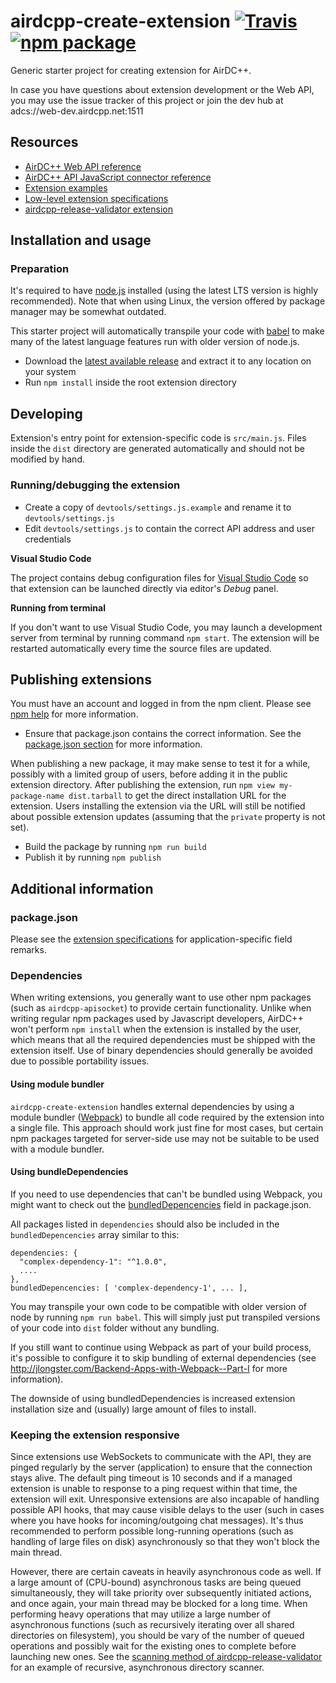 # airdcpp-create-extension [![Travis][build-badge]][build] [![npm package][npm-badge]][npm]

Generic starter project for creating extension for AirDC++.

In case you have questions about extension development or the Web API, you may use the issue tracker of this project or join the dev hub at adcs://web-dev.airdcpp.net:1511

## Resources

- [AirDC++ Web API reference](http://apidocs.airdcpp.net)
- [AirDC++ API JavaScript connector reference](https://github.com/airdcpp-web/airdcpp-apisocket-js/blob/master/GUIDE.md)
- [Extension examples](https://github.com/airdcpp-web/airdcpp-extension-js/tree/master/examples)
- [Low-level extension specifications](https://github.com/airdcpp-web/airdcpp-extensions)
- [airdcpp-release-validator extension](https://github.com/maksis/airdcpp-release-validator)

## Installation and usage

### Preparation

It's required to have [node.js](https://nodejs.org) installed (using the latest LTS version is highly recommended). Note that when using Linux, the version offered by package manager may be somewhat outdated.

This starter project will automatically transpile your code with [babel](https://babeljs.io) to make many of the latest language features run with older version of node.js.

- Download the [latest available release](https://github.com/airdcpp-web/airdcpp-create-extension/releases) and extract it to any location on your system
- Run `npm install` inside the root extension directory

## Developing

Extension's entry point for extension-specific code is `src/main.js`. Files inside the `dist` directory are generated automatically and should not be modified by hand.

### Running/debugging the extension

- Create a copy of ``devtools/settings.js.example`` and rename it to ``devtools/settings.js``
- Edit ``devtools/settings.js`` to contain the correct API address and user credentials

**Visual Studio Code**

The project contains debug configuration files for [Visual Studio Code](https://code.visualstudio.com) so that extension can be launched directly via editor's *Debug* panel.

**Running from terminal**

If you don't want to use Visual Studio Code, you may launch a development server from terminal by running command `npm start`. The extension will be restarted automatically every time the source files are updated.


## Publishing extensions

You must have an account and logged in from the npm client. Please see [npm help](https://docs.npmjs.com/getting-started/publishing-npm-packages) for more information.

- Ensure that package.json contains the correct information. See the [package.json section](/#package.json) for more information.

When publishing a new package, it may make sense to test it for a while, possibly with a limited group of users, before adding it in the public extension directory. After publishing the extension, run `npm view my-package-name dist.tarball` to get the direct installation URL for the extension. Users installing the extension via the URL will still be notified about possible extension updates (assuming that the `private` property is not set).

- Build the package by running `npm run build`
- Publish it by running `npm publish`




## Additional information

### package.json

Please see the [extension specifications](https://github.com/airdcpp-web/airdcpp-extensions/#packagejson) for application-specific field remarks.

### Dependencies

When writing extensions, you generally want to use other npm packages (such as `airdcpp-apisocket`) to provide certain functionality. 
Unlike when writing regular npm packages used by Javascript developers, AirDC++ won't perform `npm install` when the extension is installed by the user, which means that all the required dependencies must be shipped with the extension itself. Use of binary dependencies should generally be avoided due to possible portability issues.

#### Using module bundler

`airdcpp-create-extension` handles external dependencies by using a module bundler ([Webpack](https://webpack.github.io/)) to bundle all code required by the extension into a single file. This approach should work just fine for most cases, but certain npm packages targeted for server-side use may not be suitable to be used with a module bundler.


#### Using bundleDependencies

If you need to use dependencies that can't be bundled using Webpack, you might want to check out the [bundledDepencencies](https://docs.npmjs.com/files/package.json#bundleddependencies) field in package.json.

All packages listed in `dependencies` should also be included in the `bundledDepencencies` array similar to this:

```
dependencies: {
  "complex-dependency-1": "^1.0.0",
  ....
},
bundledDepencencies: [ 'complex-dependency-1', ... ],
```

You may transpile your own code to be compatible with older version of node by running `npm run babel`. This will simply just put transpiled versions of your code into `dist` folder without any bundling.

If you still want to continue using Webpack as part of your build process, it's possible to configure it to skip bundling of external dependencies (see http://jlongster.com/Backend-Apps-with-Webpack--Part-I for more information).

The downside of using bundledDependencies is increased extension installation size and (usually) large amount of files to install.

### Keeping the extension responsive

Since extensions use WebSockets to communicate with the API, they are pinged regularly by the server (application) to ensure that the connection stays alive. The default ping timeout is 10 seconds and if a managed extension is unable to response to a ping request within that time, the extension will exit. Unresponsive extensions are also incapable of handling possible API hooks, that may cause visible delays to the user (such in cases where you have hooks for incoming/outgoing chat messages). It's thus recommended to perform possible long-running operations (such as handling of large files on disk) asynchronously so that they won't block the main thread. 

However, there are certain caveats in heavily asynchronous code as well. If a large amount of (CPU-bound) asynchronous tasks are being queued simultaneously, they will take priority over subsequently initiated actions, and once again, your main thread may be blocked for a long time. When performing heavy operations that may utilize a large number of asynchronous functions (such as recursively iterating over all shared directories on filesystem), you should be vary of the number of queued operations and possibly wait for the existing ones to complete before launching new ones. See the [scanning method of airdcpp-release-validator](https://github.com/maksis/airdcpp-release-validator/blob/master/src/Scanner.js) for an example of recursive, asynchronous directory scanner.

[build-badge]: https://img.shields.io/travis/airdcpp-web/airdcpp-create-extension/master.svg?style=flat-square
[build]: https://travis-ci.org/airdcpp-web/airdcpp-create-extension

[npm-badge]: https://img.shields.io/npm/v/airdcpp-create-extension.svg?style=flat-square
[npm]: https://www.npmjs.org/package/airdcpp-create-extension
